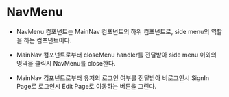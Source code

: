 # NavMenu

- NavMenu 컴포넌트는 MainNav 컴포넌트의 하위 컴포넌트로, side menu의 역할을 하는 컴포넌트이다.

- MainNav 컴포넌트로부터 closeMenu handler를 전달받아 side menu 이외의 영역을 클릭시 NavMenu를 close한다.

- MainNav 컴포넌트로부터 유저의 로그인 여부를 전달받아 비로그인시 SignIn Page로 로그인시 Edit Page로 이동하는 버튼을 그린다.

